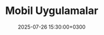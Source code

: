 ---
title: Mobil Uygulamalar
slug: "mobile-applications"
date: 2025-07-26 15:30:00+0300
description: Akıllı telefonlar ve tabletler için geliştirilen uygulamalar. iOS ve Android gibi mobil platformlarda çalışan projeler.
image:

# Badge style
style:
    background: "#F97316"
    color: "#FFFFFF"
---